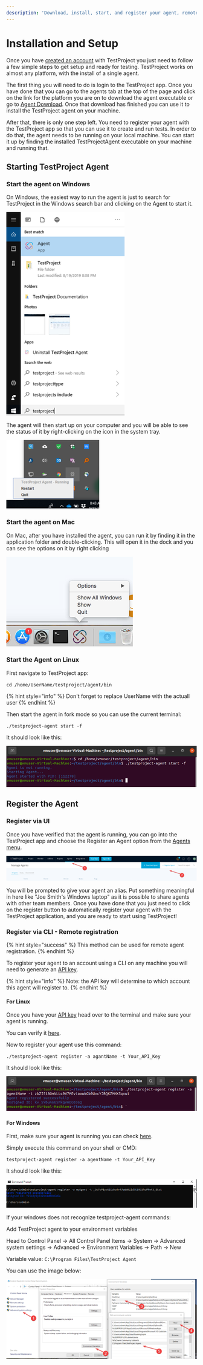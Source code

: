 ```yaml
---
description: 'Download, install, start, and register your agent, remote registration.'
---
```


# Installation and Setup

Once you have [created an account](creating-an-account.md) with TestProject you just need to follow a few simple steps to get setup and ready for testing.  TestProject works on almost any platform, with the install of a single agent.

The first thing you will need to do is login to the TestProject app. Once you have done that you can go to the agents tab at the top of the page and click on the link for the platform you are on to download the agent executable or go to [Agent Download](https://app.testproject.io/#/download). Once that download has finished you can use it to install the TestProject agent on your machine.

After that, there is only one step left. You need to register your agent with the TestProject app so that you can use it to create and run tests. In order to do that, the agent needs to be running on your local machine. You can start it up by finding the installed TestProjectAgent executable on your machine and running that.

## Starting TestProject Agent

### Start the agent on Windows

On Windows, the easiest way to run the agent is just to search for TestProject in the Windows search bar and clicking on the Agent to start it.

![TestProject Agent on Windows](../.gitbook/assets/image%20%2865%29.png)

The agent will then start up on your computer and you will be able to see the status of it by right-clicking on the icon in the system tray.

![TestProject Status in System Tray](../.gitbook/assets/image%20%281%29%20%281%29.png)

### Start the agent on Mac

On Mac, after you have installed the agent, you can run it by finding it in the application folder and double-clicking. This will open it in the dock and you can see the options on it by right clicking 

![TestProject Agent on Mac](../.gitbook/assets/image%20%289%29.png)

### Start the Agent on Linux

First navigate to TestProject app:

```text
cd /home/UserName/testproject/agent/bin
```

{% hint style="info" %}
Don't forget to replace UserName with the actuall user
{% endhint %}

Then start the agent in fork mode so you can use the current terminal:

```text
./testproject-agent start -f
```

It should look like this:

![Starting the agent on Linux terminal](../.gitbook/assets/image%20%28402%29.png)

## Register the Agent

### Register via UI

Once you have verified that the agent is running, you can go into the TestProject app and choose the Register an Agent option from the [Agents menu](https://app.testproject.io/#/agents).

![Registering the agent from TestProject app](../.gitbook/assets/image%20%28400%29.png)

You will be prompted to give your agent an alias. Put something meaningful in here like "Joe Smith's Windows laptop" as it is possible to share agents with other team members. Once you have done that you just need to click on the register button to automatically register your agent with the TestProject application, and you are ready to start using TestProject!

### Register via CLI - Remote registration 

{% hint style="success" %}
This method can be used for remote agent registration.
{% endhint %}

To register your agent to an account using a CLI on any machine you will need to generate an [API key](https://docs.testproject.io/api/getting-started-with-using-the-testproject-api#getting-an-api-key).

{% hint style="info" %}
Note: the API key will determine to which account this agent will register to. 
{% endhint %}

#### For Linux

Once you have your [API key](https://docs.testproject.io/api/getting-started-with-using-the-testproject-api#getting-an-api-key) head over to the terminal and make sure your agent is running.

You can verify it [here](https://docs.testproject.io/getting-started/installation-and-setup#linux).

Now to register your agent use this command:

```text
./testproject-agent register -a agantName -t Your_API_Key
```

It should look like this:

![Registering the agent on Linux terminal](../.gitbook/assets/image%20%28404%29.png)

#### For Windows 

First, make sure your agent is running you can check [here](https://docs.testproject.io/getting-started/installation-and-setup#windows).

Simply execute this command on your shell or CMD:

```text
testproject-agent register -a agentName -t Your_API_Key
```

It should look like this:

![Registering the agent on Windows CMD](../.gitbook/assets/image%20%28403%29.png)

If your windows does not recognize testproject-agent commands:

Add TestProject agent to your environment variables

Head to Control Panel -&gt; All Control Panel Items -&gt; System -&gt; Advanced system settings -&gt; Advanced -&gt; Environment Variables -&gt; Path -&gt; New

Variable value: `C:\Program Files\TestProject Agent`

You can use the image below:

![Adding test project agent to Environment Variables ](../.gitbook/assets/image%20%28405%29.png)



